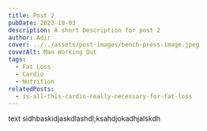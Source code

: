 ```yaml
---
title: Post 2
pubDate: 2023-10-03
description: A short Description for post 2
author: Adir
cover: ../../assets/post-images/bench-press-image.jpeg
coverAlt: Man Working Out
tags:
  - Fat Loss
  - Cardio
  - Nutrition
relatedPosts:
  - is-all-this-cardio-really-necessary-for-fat-loss
---
```


text sidhbaskidjaskdlashdl;ksahdjokadhjalskdh

